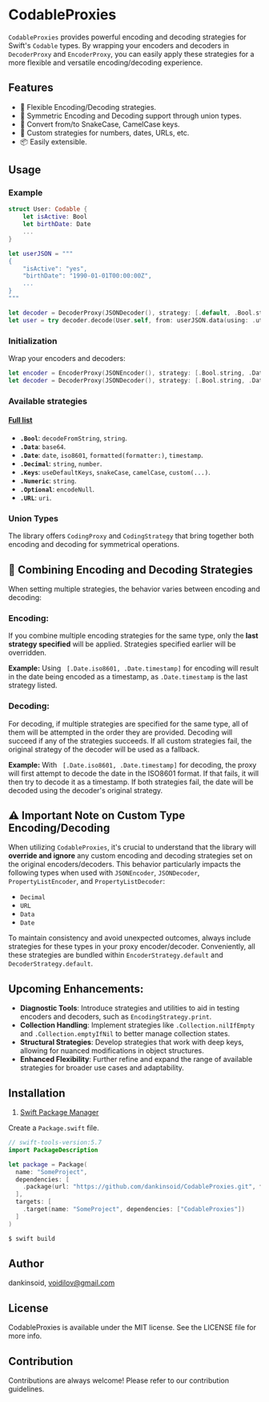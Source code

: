 # CodableProxies

`CodableProxies` provides powerful encoding and decoding strategies for Swift's `Codable` types. By wrapping your encoders and decoders in `DecoderProxy` and `EncoderProxy`, you can easily apply these strategies for a more flexible and versatile encoding/decoding experience.

## Features

- 🚀 Flexible Encoding/Decoding strategies.
- 🔄 Symmetric Encoding and Decoding support through union types.
- 🐍 Convert from/to SnakeCase, CamelCase keys.
- 🔢 Custom strategies for numbers, dates, URLs, etc.
- 📦 Easily extensible.

## Usage

### Example

```swift
struct User: Codable {
    let isActive: Bool
    let birthDate: Date
    ...
}

let userJSON = """
{
    "isActive": "yes",
    "birthDate": "1990-01-01T00:00:00Z",
    ...
}
"""

let decoder = DecoderProxy(JSONDecoder(), strategy: [.default, .Bool.string, .Date.iso8601])
let user = try decoder.decode(User.self, from: userJSON.data(using: .utf8)!)
```

### Initialization

Wrap your encoders and decoders:

```swift
let encoder = EncoderProxy(JSONEncoder(), strategy: [.Bool.string, .Date.iso8601])
let decoder = DecoderProxy(JSONDecoder(), strategy: [.Bool.string, .Date.iso8601])
```

### Available strategies
#### [Full list](/Strategies.md)

- **`.Bool`**: `decodeFromString`, `string`.
- **`.Data`**: `base64`.
- **`.Date`**: `date`, `iso8601`, `formatted(formatter:)`, `timestamp`.
- **`.Decimal`**: `string`, `number`.
- **`.Keys`**: `useDefaultKeys`, `snakeCase`, `camelCase`, `custom(...)`.
- **`.Numeric`**: `string`.
- **`.Optional`**: `encodeNull`.
- **`.URL`**: `uri`.


### Union Types

The library offers `CodingProxy` and `CodingStrategy` that bring together both encoding and decoding for symmetrical operations.

## 📝 Combining Encoding and Decoding Strategies

When setting multiple strategies, the behavior varies between encoding and decoding:

### Encoding:
If you combine multiple encoding strategies for the same type, only the **last strategy specified** will be applied. Strategies specified earlier will be overridden.

**Example:**
Using ` [.Date.iso8601, .Date.timestamp]` for encoding will result in the date being encoded as a timestamp, as `.Date.timestamp` is the last strategy listed.

### Decoding:
For decoding, if multiple strategies are specified for the same type, all of them will be attempted in the order they are provided. Decoding will succeed if any of the strategies succeeds. If all custom strategies fail, the original strategy of the decoder will be used as a fallback.

**Example:**
With ` [.Date.iso8601, .Date.timestamp]` for decoding, the proxy will first attempt to decode the date in the ISO8601 format. If that fails, it will then try to decode it as a timestamp. If both strategies fail, the date will be decoded using the decoder's original strategy.

## ⚠️ Important Note on Custom Type Encoding/Decoding

When utilizing `CodableProxies`, it's crucial to understand that the library will **override and ignore** any custom encoding and decoding strategies set on the original encoders/decoders. This behavior particularly impacts the following types when used with `JSONEncoder`, `JSONDecoder`, `PropertyListEncoder`, and `PropertyListDecoder`:
- `Decimal`
- `URL`
- `Data`
- `Date`

To maintain consistency and avoid unexpected outcomes, always include strategies for these types in your proxy encoder/decoder. Conveniently, all these strategies are bundled within `EncoderStrategy.default` and `DecoderStrategy.default`.

## Upcoming Enhancements:

- **Diagnostic Tools**: Introduce strategies and utilities to aid in testing encoders and decoders, such as `EncodingStrategy.print`.
- **Collection Handling**: Implement strategies like `.Collection.nilIfEmpty` and `.Collection.emptyIfNil` to better manage collection states.
- **Structural Strategies**: Develop strategies that work with deep keys, allowing for nuanced modifications in object structures.
- **Enhanced Flexibility**: Further refine and expand the range of available strategies for broader use cases and adaptability.

## Installation

1. [Swift Package Manager](https://github.com/apple/swift-package-manager)

Create a `Package.swift` file.
```swift
// swift-tools-version:5.7
import PackageDescription

let package = Package(
  name: "SomeProject",
  dependencies: [
    .package(url: "https://github.com/dankinsoid/CodableProxies.git", from: "1.1.2")
  ],
  targets: [
    .target(name: "SomeProject", dependencies: ["CodableProxies"])
  ]
)
```
```ruby
$ swift build
```

## Author

dankinsoid, voidilov@gmail.com

## License

CodableProxies is available under the MIT license. See the LICENSE file for more info.

## Contribution

Contributions are always welcome! Please refer to our contribution guidelines.

